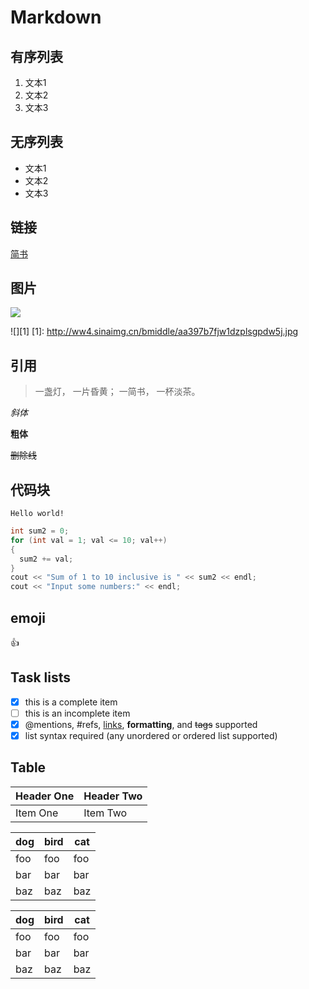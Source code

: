 # Markdown

## 有序列表
1. 文本1
2. 文本2
3. 文本3

## 无序列表
- 文本1
- 文本2
- 文本3

## 链接
[简书](http://www.jianshu.com)

## 图片
![](http://ww4.sinaimg.cn/bmiddle/aa397b7fjw1dzplsgpdw5j.jpg)

![][1]
[1]: http://ww4.sinaimg.cn/bmiddle/aa397b7fjw1dzplsgpdw5j.jpg

## 引用
>一盏灯， 一片昏黄； 一简书， 一杯淡茶。

*斜体*

**粗体**

~~删除线~~

## 代码块

`Hello world!`

```c++
int sum2 = 0;
for (int val = 1; val <= 10; val++)
{
  sum2 += val;
}
cout << "Sum of 1 to 10 inclusive is " << sum2 << endl;
cout << "Input some numbers:" << endl;
```

## emoji
:+1:

## Task lists
- [x] this is a complete item
- [ ] this is an incomplete item
- [x] @mentions, #refs, [links](),
**formatting**, and <del>tags</del>
supported
- [x] list syntax required (any
unordered or ordered list
supported)

## Table
| Header One     | Header Two     |
| :------------- | :------------- |
| Item One       | Item Two       |

|dog | bird | cat|
|----|------|----|
|foo | foo  | foo|
|bar | bar  | bar|
|baz | baz  | baz|

dog | bird | cat
----|------|----
foo | foo  | foo
bar | bar  | bar
baz | baz  | baz
